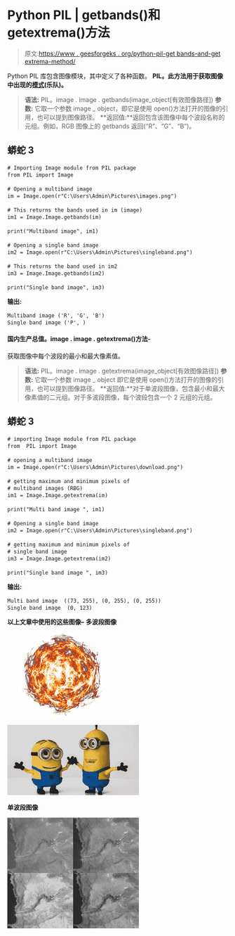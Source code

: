 # Python PIL | getbands()和 getextrema()方法

> 原文:[https://www . geesforgeks . org/python-pil-get bands-and-get extrema-method/](https://www.geeksforgeeks.org/python-pil-getbands-and-getextrema-method/)

Python PIL 库包含图像模块，其中定义了各种函数。 **PIL。此方法用于获取图像中出现的[模式](https://pillow.readthedocs.io/en/3.0.x/handbook/concepts.html#concept-modes)(乐队)。** 

> **语法:** PIL。image . image . getbands(image_object[有效图像路径])
> **参数:**
> 它取一个参数 image _ object，即它是使用 open()方法打开的图像的引用，也可以提到图像路径。
> **返回值:**返回包含该图像中每个波段名称的元组。例如，RGB 图像上的 getbands 返回(“R”、“G”、“B”)。

## 蟒蛇 3

```
# Importing Image module from PIL package
from PIL import Image

# Opening a multiband image
im = Image.open(r"C:\Users\Admin\Pictures\images.png")

# This returns the bands used in im (image)
im1 = Image.Image.getbands(im)

print("Multiband image", im1)

# Opening a single band image
im2 = Image.open(r"C:\Users\Admin\Pictures\singleband.png")

# This returns the band used in im2
im3 = Image.Image.getbands(im2)

print("Single band image", im3)
```

**输出:**

```
Multiband image ('R', 'G', 'B')
Single band image ('P', )
```

#### 国内生产总值。image . image . getextrema()方法-

获取图像中每个波段的最小和最大像素值。

> **语法:** PIL。image . image . getextrema(image_object[有效图像路径])
> **参数:**
> 它取一个参数 image _ object 即它是使用 open()方法打开的图像的引用，也可以提到图像路径。
> **返回值:**对于单波段图像，包含最小和最大像素值的二元组。对于多波段图像，每个波段包含一个 2 元组的元组。

## 蟒蛇 3

```
# importing Image module from PIL package
from  PIL import Image

# opening a multiband image
im = Image.open(r"C:\Users\Admin\Pictures\download.png")

# getting maximum and minimum pixels of
# multiband images (RBG)
im1 = Image.Image.getextrema(im)

print("Multi band image ", im1)

# Opening a single band image
im2 = Image.open(r"C:\Users\Admin\Pictures\singleband.png")

# getting maximum and minimum pixels of
# single band image
im3 = Image.Image.getextrema(im2)

print("Single band image ", im3)
```

**输出:**

```
Multi band image  ((73, 255), (0, 255), (0, 255))
Single band image  (0, 123)
```

**以上文章中使用的这些图像–**
**多波段图像**

![](img/1092edab31f80293476c292ae1155b47.png)

![](img/c3c72e1651b6c9e6d5daacace162fa95.png)

**单波段图像**

![](img/07ab1441a125adc25848dbac0593e73e.png)